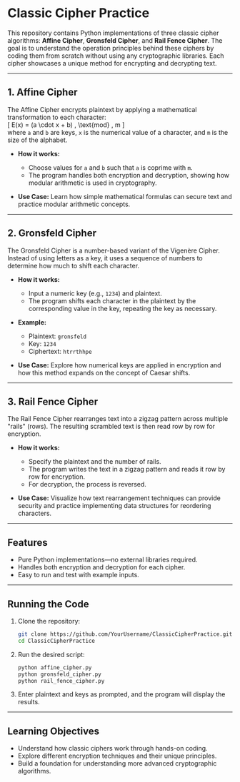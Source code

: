 # Classic Cipher Practice

This repository contains Python implementations of three classic cipher algorithms: **Affine Cipher**, **Gronsfeld Cipher**, and **Rail Fence Cipher**. The goal is to understand the operation principles behind these ciphers by coding them from scratch without using any cryptographic libraries. Each cipher showcases a unique method for encrypting and decrypting text.

---

## **1. Affine Cipher**

The Affine Cipher encrypts plaintext by applying a mathematical transformation to each character:  
\[
E(x) = (a \cdot x + b) \, \text{mod} \, m
\]  
where `a` and `b` are keys, `x` is the numerical value of a character, and `m` is the size of the alphabet.

- **How it works:**
  - Choose values for `a` and `b` such that `a` is coprime with `m`.
  - The program handles both encryption and decryption, showing how modular arithmetic is used in cryptography.

- **Use Case:** Learn how simple mathematical formulas can secure text and practice modular arithmetic concepts.

---

## **2. Gronsfeld Cipher**

The Gronsfeld Cipher is a number-based variant of the Vigenère Cipher. Instead of using letters as a key, it uses a sequence of numbers to determine how much to shift each character.

- **How it works:**
  - Input a numeric key (e.g., `1234`) and plaintext.
  - The program shifts each character in the plaintext by the corresponding value in the key, repeating the key as necessary.

- **Example:**
  - Plaintext: `gronsfeld`
  - Key: `1234`
  - Ciphertext: `htrrthhpe`

- **Use Case:** Explore how numerical keys are applied in encryption and how this method expands on the concept of Caesar shifts.

---

## **3. Rail Fence Cipher**

The Rail Fence Cipher rearranges text into a zigzag pattern across multiple "rails" (rows). The resulting scrambled text is then read row by row for encryption.

- **How it works:**
  - Specify the plaintext and the number of rails.
  - The program writes the text in a zigzag pattern and reads it row by row for encryption.
  - For decryption, the process is reversed.

- **Use Case:** Visualize how text rearrangement techniques can provide security and practice implementing data structures for reordering characters.

---

## **Features**
- Pure Python implementations—no external libraries required.
- Handles both encryption and decryption for each cipher.
- Easy to run and test with example inputs.

---

## **Running the Code**
1. Clone the repository:
   ```bash
   git clone https://github.com/YourUsername/ClassicCipherPractice.git
   cd ClassicCipherPractice
   ```

2. Run the desired script:
   ```bash
   python affine_cipher.py
   python gronsfeld_cipher.py
   python rail_fence_cipher.py
   ```

3. Enter plaintext and keys as prompted, and the program will display the results.

---

## **Learning Objectives**
- Understand how classic ciphers work through hands-on coding.
- Explore different encryption techniques and their unique principles.
- Build a foundation for understanding more advanced cryptographic algorithms.
